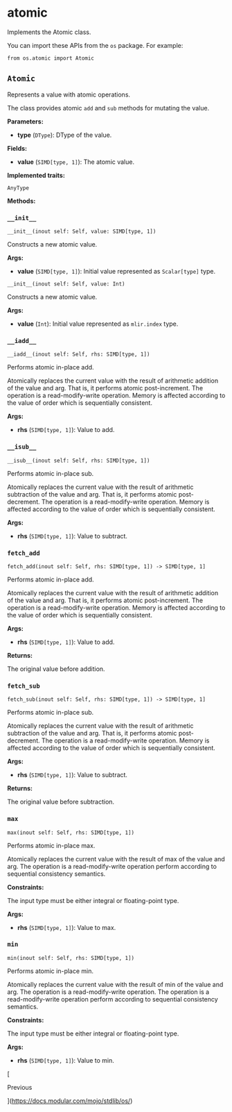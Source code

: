 # atomic

Implements the Atomic class.

You can import these APIs from the `os` package. For example:

```
from os.atomic import Atomic
```

## `Atomic`

Represents a value with atomic operations.

The class provides atomic `add` and `sub` methods for mutating the value.

**Parameters:**

- ​**type** (`DType`): DType of the value.

**Fields:**

- ​**value** (`SIMD[type, 1]`): The atomic value.

**Implemented traits:**

`AnyType`

**Methods:**

### `__init__`

`__init__(inout self: Self, value: SIMD[type, 1])`

Constructs a new atomic value.

**Args:**

- ​**value** (`SIMD[type, 1]`): Initial value represented as `Scalar[type]` type.

`__init__(inout self: Self, value: Int)`

Constructs a new atomic value.

**Args:**

- ​**value** (`Int`): Initial value represented as `mlir.index` type.

### `__iadd__`

`__iadd__(inout self: Self, rhs: SIMD[type, 1])`

Performs atomic in-place add.

Atomically replaces the current value with the result of arithmetic addition of the value and arg. That is, it performs atomic post-increment. The operation is a read-modify-write operation. Memory is affected according to the value of order which is sequentially consistent.

**Args:**

- ​**rhs** (`SIMD[type, 1]`): Value to add.

### `__isub__`

`__isub__(inout self: Self, rhs: SIMD[type, 1])`

Performs atomic in-place sub.

Atomically replaces the current value with the result of arithmetic subtraction of the value and arg. That is, it performs atomic post-decrement. The operation is a read-modify-write operation. Memory is affected according to the value of order which is sequentially consistent.

**Args:**

- ​**rhs** (`SIMD[type, 1]`): Value to subtract.

### `fetch_add`

`fetch_add(inout self: Self, rhs: SIMD[type, 1]) -> SIMD[type, 1]`

Performs atomic in-place add.

Atomically replaces the current value with the result of arithmetic addition of the value and arg. That is, it performs atomic post-increment. The operation is a read-modify-write operation. Memory is affected according to the value of order which is sequentially consistent.

**Args:**

- ​**rhs** (`SIMD[type, 1]`): Value to add.

**Returns:**

The original value before addition.

### `fetch_sub`

`fetch_sub(inout self: Self, rhs: SIMD[type, 1]) -> SIMD[type, 1]`

Performs atomic in-place sub.

Atomically replaces the current value with the result of arithmetic subtraction of the value and arg. That is, it performs atomic post-decrement. The operation is a read-modify-write operation. Memory is affected according to the value of order which is sequentially consistent.

**Args:**

- ​**rhs** (`SIMD[type, 1]`): Value to subtract.

**Returns:**

The original value before subtraction.

### `max`

`max(inout self: Self, rhs: SIMD[type, 1])`

Performs atomic in-place max.

Atomically replaces the current value with the result of max of the value and arg. The operation is a read-modify-write operation perform according to sequential consistency semantics.

**Constraints:**

The input type must be either integral or floating-point type.

**Args:**

- ​**rhs** (`SIMD[type, 1]`): Value to max.

### `min`

`min(inout self: Self, rhs: SIMD[type, 1])`

Performs atomic in-place min.

Atomically replaces the current value with the result of min of the value and arg. The operation is a read-modify-write operation. The operation is a read-modify-write operation perform according to sequential consistency semantics.

**Constraints:**

The input type must be either integral or floating-point type.

**Args:**

- ​**rhs** (`SIMD[type, 1]`): Value to min.

[

Previous

](https://docs.modular.com/mojo/stdlib/os/)